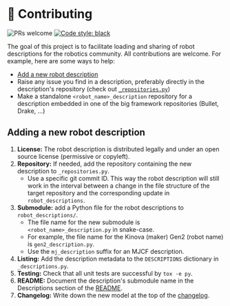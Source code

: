 # 👷 Contributing

![PRs welcome](https://img.shields.io/badge/PRs-welcome-green.svg)
[![Code style: black](https://img.shields.io/badge/code%20style-black-000000.svg)](https://github.com/psf/black)

The goal of this project is to facilitate loading and sharing of robot descriptions for the robotics community. All contributions are welcome. For example, here are some ways to help:

- [Add a new robot description](#adding-a-new-robot-description)
- Raise any issue you find in a description, preferably directly in the description's repository (check out [`_repositories.py`](https://github.com/stephane-caron/robot_descriptions.py/blob/master/robot_descriptions/_repositories.py))
- Make a standalone ``<robot_name>_description`` repository for a description embedded in one of the big framework repositories (Bullet, Drake, ...)

## Adding a new robot description

1. **License:** The robot description is distributed legally and under an open source license (permissive or copyleft).
2. **Repository:** If needed, add the repository containing the new description to ``_repositories.py``.
    - Use a specific git commit ID. This way the robot description will still work in the interval between a change in the file structure of the target repository and the corresponding update in `robot_descriptions`.
3. **Submodule:** add a Python file for the robot descriptions to ``robot_descriptions/``.
    - The file name for the new submodule is ``<robot_name>_description.py`` in snake-case.
    - For example, the file name for the Kinova (maker) Gen2 (robot name) is ``gen2_description.py``.
    - Use the ``mj_description`` suffix for an MJCF description.
4. **Listing:** Add the description metadata to the ``DESCRIPTIONS`` dictionary in ``_descriptions.py``.
5. **Testing:** Check that all unit tests are successful by ``tox -e py``.
6. **README:** Document the description's submodule name in the Descriptions section of the [README](README.md).
7. **Changelog:** Write down the new model at the top of the [changelog](CHANGELOG.md).
